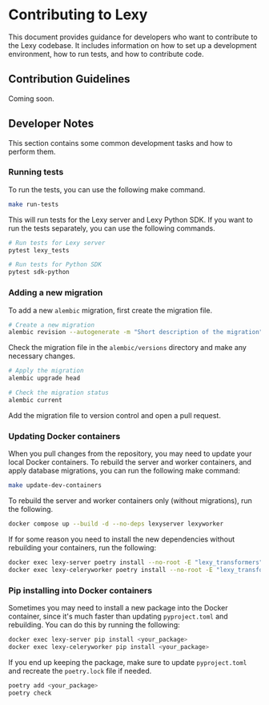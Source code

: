 # Contributing to Lexy

This document provides guidance for developers who want to contribute to the Lexy codebase. It includes information on how to set up a development environment, how to run tests, and how to contribute code.

## Contribution Guidelines

Coming soon.

## Developer Notes

This section contains some common development tasks and how to perform them.

### Running tests

To run the tests, you can use the following make command.

```bash
make run-tests
```

This will run tests for the Lexy server and Lexy Python SDK. If you want to run the tests separately, you can use the following commands.

```bash
# Run tests for Lexy server
pytest lexy_tests

# Run tests for Python SDK
pytest sdk-python
```

### Adding a new migration

To add a new `alembic` migration, first create the migration file.

```bash
# Create a new migration
alembic revision --autogenerate -m "Short description of the migration"
```

Check the migration file in the `alembic/versions` directory and make any necessary changes.

```bash
# Apply the migration
alembic upgrade head

# Check the migration status
alembic current
```

Add the migration file to version control and open a pull request.

### Updating Docker containers

When you pull changes from the repository, you may need to update your local Docker containers. To rebuild the 
server and worker containers, and apply database migrations, you can run the following make command:

```bash
make update-dev-containers
```

To rebuild the server and worker containers only (without migrations), run the following.

```bash
docker compose up --build -d --no-deps lexyserver lexyworker
```

If for some reason you need to install the new dependencies without rebuilding your containers, run the following:

```bash
docker exec lexy-server poetry install --no-root -E "lexy_transformers"
docker exec lexy-celeryworker poetry install --no-root -E "lexy_transformers"
```


### Pip installing into Docker containers

Sometimes you may need to install a new package into the Docker container, since it's much faster than updating 
`pyproject.toml` and rebuilding. You can do this by running the following:

```bash
docker exec lexy-server pip install <your_package>
docker exec lexy-celeryworker pip install <your_package>
```

If you end up keeping the package, make sure to update `pyproject.toml` and recreate the `poetry.lock` file if needed.

```bash
poetry add <your_package>
poetry check
```
